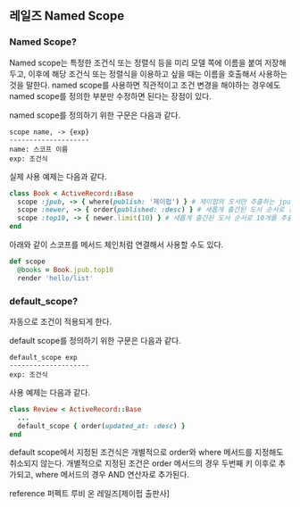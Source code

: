 ## 레일즈 Named Scope

### Named Scope?
Named scope는 특정한 조건식 또는 정렬식 등을 미리 모델 쪽에 이름을 붙여 저장해두고, 이후에 해당 조건식 또는 정렬식을 이용하고 싶을 때는 이름을 호출해서 사용하는 것을 말한다. named scope를 사용하면 직관적이고 조건 변경을 해야하는 경우에도 named scope를 정의한 부분만 수정하면 된다는 장점이 있다.

named scope를 정의하기 위한 구문은 다음과 같다.
```
scope name, -> {exp}
--------------------
name: 스코프 이름
exp: 조건식
```
실제 사용 예제는 다음과 같다.
```ruby
class Book < ActiveRecord::Base
  scope :jpub, -> { where(publish: '제이펍') } # 제이펍의 도서만 추출하는 jpub 스코프
  scope :newer, -> { order(published: :desc) } # 새롭게 출간된 도서 순서로 정렬해서 추출하는 newer 스코프
  scope :top10, -> { newer.limit(10) } # 새롭게 출간된 도서 순서로 10개를 추출하는 top10 스코프, 기존의 named scope를 기반으로 새로운 스코프를 생성 가능
end
```
아래와 같이 스코프를 메서드 체인처럼 연결해서 사용할 수도 있다.
```ruby
def scope
  @books = Book.jpub.top10
  render 'hello/list'
```

### default_scope?
자동으로 조건이 적용되게 한다.

default scope를 정의하기 위한 구문은 다음과 같다.
```
default_scope exp
--------------------
exp: 조건식
```
사용 예제는 다음과 같다.

```ruby
class Review < ActiveRecord::Base
  ...
  default_scope { order(updated_at: :desc) }
end
```

default scope에서 지정된 조건식은 개별적으로 order와 where 메서드를 지정해도 취소되지 않는다. 개별적으로 지정된 조건은 order 메서드의 경우 두번째 키 이후로 추가되고, where 메서드의 경우 AND 연산자로 추가된다.

reference
퍼펙트 루비 온 레일즈[제이펍 출판사]
